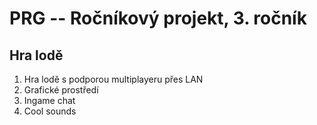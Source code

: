# PRG -- Ročníkový projekt, 3. ročník
## Hra lodě

1. Hra lodě s podporou multiplayeru přes LAN
1. Grafické prostředí
1. Ingame chat
1. Cool sounds
